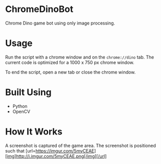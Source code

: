 # ChromeDinoBot
Chrome Dino game bot using only image processing.

# Usage
Run the script with a chrome window and on the `chrome://dino` tab. 
The current code is optimized for a 1000 x 750 px chrome window.

To end the script, open a new tab or close the chrome window.

# Built Using
- Python
- OpenCV

# How It Works
A screenshot is captured of the game area. The screenshot is positioned such that [url=https://imgur.com/5myCEAE][img]http://i.imgur.com/5myCEAE.png[/img][/url]
